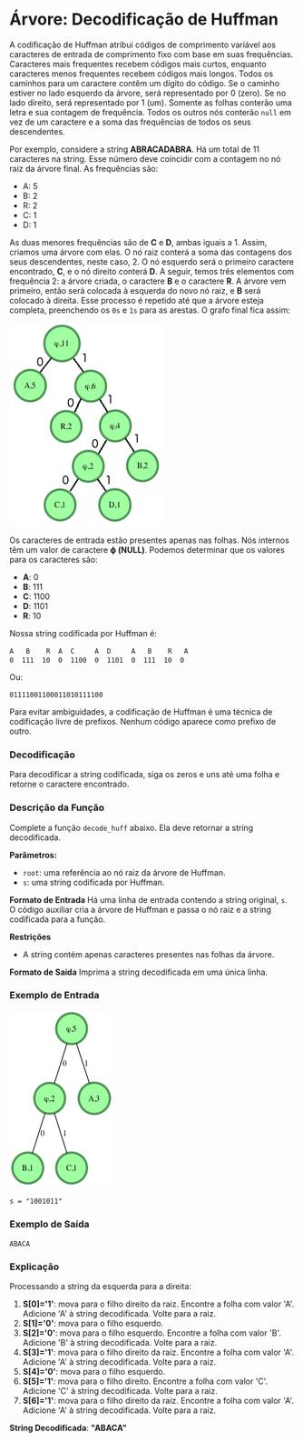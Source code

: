 # Árvore: Decodificação de Huffman

A codificação de Huffman atribui códigos de comprimento variável aos caracteres de entrada de comprimento fixo com base em suas frequências. Caracteres mais frequentes recebem códigos mais curtos, enquanto caracteres menos frequentes recebem códigos mais longos. Todos os caminhos para um caractere contêm um dígito do código. Se o caminho estiver no lado esquerdo da árvore, será representado por 0 (zero). Se no lado direito, será representado por 1 (um). Somente as folhas conterão uma letra e sua contagem de frequência. Todos os outros nós conterão `null` em vez de um caractere e a soma das frequências de todos os seus descendentes.

Por exemplo, considere a string **ABRACADABRA**. Há um total de 11 caracteres na string. Esse número deve coincidir com a contagem no nó raiz da árvore final. As frequências são:

- A: 5
- B: 2
- R: 2
- C: 1
- D: 1

As duas menores frequências são de **C** e **D**, ambas iguais a 1. Assim, criamos uma árvore com elas. O nó raiz conterá a soma das contagens dos seus descendentes, neste caso, 2. O nó esquerdo será o primeiro caractere encontrado, **C**, e o nó direito conterá **D**. A seguir, temos três elementos com frequência 2: a árvore criada, o caractere **B** e o caractere **R**. A árvore vem primeiro, então será colocada à esquerda do novo nó raiz, e **B** será colocado à direita. Esse processo é repetido até que a árvore esteja completa, preenchendo os `0s` e `1s` para as arestas. O grafo final fica assim:

![Minha Imagem](01.png)

Os caracteres de entrada estão presentes apenas nas folhas. Nós internos têm um valor de caractere **ϕ (NULL)**. Podemos determinar que os valores para os caracteres são:

- **A**: 0
- **B**: 111
- **C**: 1100
- **D**: 1101
- **R**: 10

Nossa string codificada por Huffman é:

```
A   B    R  A  C     A  D     A   B    R   A
0  111  10  0  1100  0  1101  0  111  10  0
```

Ou:

```
01111001100011010111100
```

Para evitar ambiguidades, a codificação de Huffman é uma técnica de codificação livre de prefixos. Nenhum código aparece como prefixo de outro.

### Decodificação

Para decodificar a string codificada, siga os zeros e uns até uma folha e retorne o caractere encontrado.

### Descrição da Função

Complete a função `decode_huff` abaixo. Ela deve retornar a string decodificada.

**Parâmetros:**

- `root`: uma referência ao nó raiz da árvore de Huffman.
- `s`: uma string codificada por Huffman.

**Formato de Entrada**
Há uma linha de entrada contendo a string original, `s`. O código auxiliar cria a árvore de Huffman e passa o nó raiz e a string codificada para a função.

**Restrições**

- A string contém apenas caracteres presentes nas folhas da árvore.

**Formato de Saída**
Imprima a string decodificada em uma única linha.

### Exemplo de Entrada

![Minha Imagem](02.png)

```
s = "1001011"
```

### Exemplo de Saída

```
ABACA
```

### Explicação

Processando a string da esquerda para a direita:

1. **S[0]='1'**: mova para o filho direito da raiz. Encontre a folha com valor 'A'. Adicione 'A' à string decodificada. Volte para a raiz.
2. **S[1]='0'**: mova para o filho esquerdo.
3. **S[2]='0'**: mova para o filho esquerdo. Encontre a folha com valor 'B'. Adicione 'B' à string decodificada. Volte para a raiz.
4. **S[3]='1'**: mova para o filho direito da raiz. Encontre a folha com valor 'A'. Adicione 'A' à string decodificada. Volte para a raiz.
5. **S[4]='0'**: mova para o filho esquerdo.
6. **S[5]='1'**: mova para o filho direito. Encontre a folha com valor 'C'. Adicione 'C' à string decodificada. Volte para a raiz.
7. **S[6]='1'**: mova para o filho direito da raiz. Encontre a folha com valor 'A'. Adicione 'A' à string decodificada. Volte para a raiz.

**String Decodificada**: **"ABACA"**
